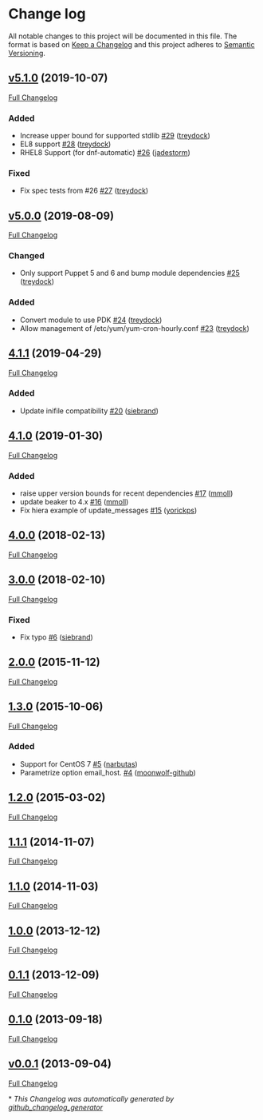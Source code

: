 # Change log

All notable changes to this project will be documented in this file. The format is based on [Keep a Changelog](http://keepachangelog.com/en/1.0.0/) and this project adheres to [Semantic Versioning](http://semver.org).

## [v5.1.0](https://github.com/treydock/puppet-yum_cron/tree/v5.1.0) (2019-10-07)

[Full Changelog](https://github.com/treydock/puppet-yum_cron/compare/v5.0.0...v5.1.0)

### Added

- Increase upper bound for supported stdlib [\#29](https://github.com/treydock/puppet-yum_cron/pull/29) ([treydock](https://github.com/treydock))
- EL8 support [\#28](https://github.com/treydock/puppet-yum_cron/pull/28) ([treydock](https://github.com/treydock))
- RHEL8 Support \(for dnf-automatic\) [\#26](https://github.com/treydock/puppet-yum_cron/pull/26) ([jadestorm](https://github.com/jadestorm))

### Fixed

- Fix spec tests from \#26 [\#27](https://github.com/treydock/puppet-yum_cron/pull/27) ([treydock](https://github.com/treydock))

## [v5.0.0](https://github.com/treydock/puppet-yum_cron/tree/v5.0.0) (2019-08-09)

[Full Changelog](https://github.com/treydock/puppet-yum_cron/compare/4.1.1...v5.0.0)

### Changed

- Only support Puppet 5 and 6 and bump module dependencies [\#25](https://github.com/treydock/puppet-yum_cron/pull/25) ([treydock](https://github.com/treydock))

### Added

- Convert module to use PDK [\#24](https://github.com/treydock/puppet-yum_cron/pull/24) ([treydock](https://github.com/treydock))
- Allow management of /etc/yum/yum-cron-hourly.conf [\#23](https://github.com/treydock/puppet-yum_cron/pull/23) ([treydock](https://github.com/treydock))

## [4.1.1](https://github.com/treydock/puppet-yum_cron/tree/4.1.1) (2019-04-29)

[Full Changelog](https://github.com/treydock/puppet-yum_cron/compare/4.1.0...4.1.1)

### Added

- Update inifile compatibility [\#20](https://github.com/treydock/puppet-yum_cron/pull/20) ([siebrand](https://github.com/siebrand))

## [4.1.0](https://github.com/treydock/puppet-yum_cron/tree/4.1.0) (2019-01-30)

[Full Changelog](https://github.com/treydock/puppet-yum_cron/compare/4.0.0...4.1.0)

### Added

- raise upper version bounds for recent dependencies [\#17](https://github.com/treydock/puppet-yum_cron/pull/17) ([mmoll](https://github.com/mmoll))
- update beaker to 4.x [\#16](https://github.com/treydock/puppet-yum_cron/pull/16) ([mmoll](https://github.com/mmoll))
- Fix hiera example of update\_messages [\#15](https://github.com/treydock/puppet-yum_cron/pull/15) ([yorickps](https://github.com/yorickps))

## [4.0.0](https://github.com/treydock/puppet-yum_cron/tree/4.0.0) (2018-02-13)

[Full Changelog](https://github.com/treydock/puppet-yum_cron/compare/3.0.0...4.0.0)

## [3.0.0](https://github.com/treydock/puppet-yum_cron/tree/3.0.0) (2018-02-10)

[Full Changelog](https://github.com/treydock/puppet-yum_cron/compare/2.0.0...3.0.0)

### Fixed

- Fix typo [\#6](https://github.com/treydock/puppet-yum_cron/pull/6) ([siebrand](https://github.com/siebrand))

## [2.0.0](https://github.com/treydock/puppet-yum_cron/tree/2.0.0) (2015-11-12)

[Full Changelog](https://github.com/treydock/puppet-yum_cron/compare/1.3.0...2.0.0)

## [1.3.0](https://github.com/treydock/puppet-yum_cron/tree/1.3.0) (2015-10-06)

[Full Changelog](https://github.com/treydock/puppet-yum_cron/compare/1.2.0...1.3.0)

### Added

- Support for CentOS 7 [\#5](https://github.com/treydock/puppet-yum_cron/pull/5) ([narbutas](https://github.com/narbutas))
- Parametrize option email\_host. [\#4](https://github.com/treydock/puppet-yum_cron/pull/4) ([moonwolf-github](https://github.com/moonwolf-github))

## [1.2.0](https://github.com/treydock/puppet-yum_cron/tree/1.2.0) (2015-03-02)

[Full Changelog](https://github.com/treydock/puppet-yum_cron/compare/1.1.1...1.2.0)

## [1.1.1](https://github.com/treydock/puppet-yum_cron/tree/1.1.1) (2014-11-07)

[Full Changelog](https://github.com/treydock/puppet-yum_cron/compare/1.1.0...1.1.1)

## [1.1.0](https://github.com/treydock/puppet-yum_cron/tree/1.1.0) (2014-11-03)

[Full Changelog](https://github.com/treydock/puppet-yum_cron/compare/1.0.0...1.1.0)

## [1.0.0](https://github.com/treydock/puppet-yum_cron/tree/1.0.0) (2013-12-12)

[Full Changelog](https://github.com/treydock/puppet-yum_cron/compare/0.1.1...1.0.0)

## [0.1.1](https://github.com/treydock/puppet-yum_cron/tree/0.1.1) (2013-12-09)

[Full Changelog](https://github.com/treydock/puppet-yum_cron/compare/0.1.0...0.1.1)

## [0.1.0](https://github.com/treydock/puppet-yum_cron/tree/0.1.0) (2013-09-18)

[Full Changelog](https://github.com/treydock/puppet-yum_cron/compare/v0.0.1...0.1.0)

## [v0.0.1](https://github.com/treydock/puppet-yum_cron/tree/v0.0.1) (2013-09-04)

[Full Changelog](https://github.com/treydock/puppet-yum_cron/compare/9aa4945e471387d8102ffa03f3f85d20a10d74f0...v0.0.1)



\* *This Changelog was automatically generated by [github_changelog_generator](https://github.com/skywinder/Github-Changelog-Generator)*
